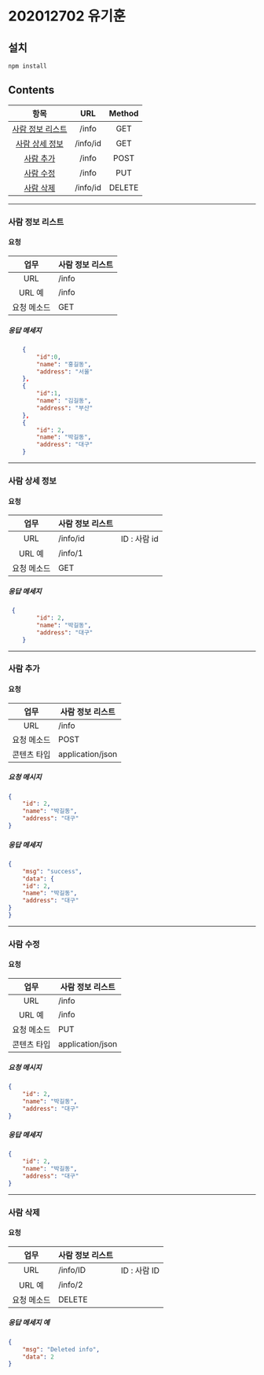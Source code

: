 # 202012702 유기훈

## 설치

``` 
npm install
```

##  Contents

|       항목       |     URL     | Method  |
| :--------------: | :---------: | :----: |
| [사람 정보 리스트](#사람-정보-리스트) |  /info   |  GET   |
|  [사람 상세 정보](#사람-상세-정보)  | /info/id |  GET   |
|    [사람 추가](#사람-추가)     |  /info   |  POST  |
|    [사람 수정](#사람-수정)     |  /info   |  PUT   |
|    [사람 삭제](#사람-삭제)     | /info/id | DELETE |

---

### 사람 정보 리스트

#### 요청

|    업무     | 사람 정보 리스트 |
| :---------: | ---------------- |
|     URL     | /info         |
|   URL 예    | /info         |
| 요청 메소드 | GET              |


##### 응답 메세지

```  json
    {  
        "id":0,
        "name": "홍길동",
        "address": "서울"
    },
    {
        "id":1,
        "name": "김길동",
        "address": "부산"
    },
    {
        "id": 2,
        "name": "박길동",
        "address": "대구"
    }
```

--------

### 사람 상세 정보

#### 요청

|    업무     | 사람 정보 리스트 |              |
| :---------: | ---------------- | ------------ |
|     URL     | /info/id      | ID : 사람 id |
|   URL 예    | /info/1       |              |
| 요청 메소드 | GET              |             |


##### 응답 메세지

```  json
 {
        "id": 2,
        "name": "박길동",
        "address": "대구"
    }
```

------

### 사람 추가

#### 요청

|    업무     | 사람 정보 리스트 |
| :---------: | ---------------- |
|     URL     | /info         |
| 요청 메소드 | POST             |
| 콘텐츠 타입 | application/json |

##### 요청 메시지

``` json
{
    "id": 2,
    "name": "박길동",
    "address": "대구"
}
```

##### 응답 메세지

```  json
{
    "msg": "success",
    "data": {
    "id": 2,
    "name": "박길동",
    "address": "대구"
}
}
```

-------

### 사람 수정

#### 요청

|    업무     | 사람 정보 리스트 |
| :---------: | ---------------- |
|     URL     | /info         |
|   URL 예    | /info         |
| 요청 메소드 | PUT              |
| 콘텐츠 타입 | application/json |

##### 요청 메시지

``` json
{
    "id": 2,
    "name": "박길동",
    "address": "대구"
}
```



##### 응답 메세지

```  json
{
    "id": 2,
    "name": "박길동",
    "address": "대구"
}

```

-----

### 사람 삭제

#### 요청

|    업무     | 사람 정보 리스트 |              |
| :---------: | ---------------- | ------------ |
|     URL     | /info/ID      | ID : 사람 ID |
|   URL 예    | /info/2      |              |
| 요청 메소드 | DELETE           |              |


##### 응답 메세지 예

```  json
{
    "msg": "Deleted info",
    "data": 2
}
```

